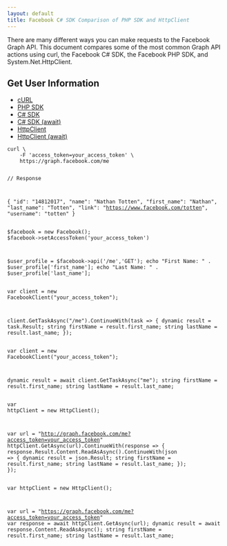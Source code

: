 ```yaml
---
layout: default
title: Facebook C# SDK Comparison of PHP SDK and HttpClient
---
```


There are many different ways you can make requests to the Facebook Graph API. This document compares some of the most common Graph API actions using curl, the Facebook C# SDK, the Facebook PHP SDK, and System.Net.HttpClient.

## Get User Information

<ul class="nav nav-tabs">
 	<li class="active"><a href="#curl-1" data-toggle="tab">cURL</a></li>
	<li><a href="#php-1" data-toggle="tab">PHP SDK</a></li>
	<li><a href="#csharp4-1" data-toggle="tab">C# SDK</a></li>
	<li><a href="#csharp45-1" data-toggle="tab">C# SDK (await)</a></li>
	<li><a href="#httpclient4-1" data-toggle="tab">HttpClient</a></li>
	<li><a href="#httpclient45-1" data-toggle="tab">HttpClient (await)</a></li>
</ul>
 
<div class="tab-content">
	<div id="curl-1" class="tab-pane active">
		<pre><code>curl \
	-F 'access_token=your_access_token' \
	https://graph.facebook.com/me

// Response

{
	"id": "14812017", 
	"name": "Nathan Totten", 
	"first_name": "Nathan", 
	"last_name": "Totten", 
	"link": "https://www.facebook.com/totten", 
	"username": "totten"
}</code></pre>
	</div>
	<div id="php-1" class="tab-pane">
		<pre><code>$facebook = new Facebook();
$facebook->setAccessToken('your_access_token')

$user_profile = $facebook->api('/me','GET');
echo "First Name: " . $user_profile['first_name'];
echo "Last Name: " . $user_profile['last_name'];</code></pre>
	</div>
	<div id="csharp4-1" class="tab-pane">
		<pre><code>var client = new FacebookClient("your_access_token");

client.GetTaskAsync("/me").ContinueWith(task =>
{
	dynamic result = task.Result;
	string firstName = result.first_name;
	string lastName = result.last_name;
});</code></pre>
	</div>
	<div id="csharp45-1" class="tab-pane">
		<pre><code>var client = new FacebookClient("your_access_token");

dynamic result = await client.GetTaskAsync("me");
string firstName = result.first_name;
string lastName = result.last_name;</code></pre>
	</div>
	<div id="httpclient45-1" class="tab-pane">
		<pre><code>var httpClient = new HttpClient();

var url = "http://graph.facebook.com/me?access_token=your_access_token"
httpClient.GetAsync(url).ContinueWith(response =>
{
		response.Result.Content.ReadAsAsync<JsonObject>().ContinueWith(json =>
		{
				dynamic result = json.Result;
				string firstName = result.first_name;
				string lastName = result.last_name;
		});
});</code></pre>
	</div>
	<div id="httpclient45-1" class="tab-pane">
		<pre><code>var httpClient = new HttpClient();

var url = "https://graph.facebook.com/me?access_token=your_access_token"
var response = await httpClient.GetAsync(url);
dynamic result = await response.Content.ReadAsAsync<JsonObject>();
string firstName = result.first_name;
string lastName = result.last_name;</code></pre>
	</div>
</div>












</div>